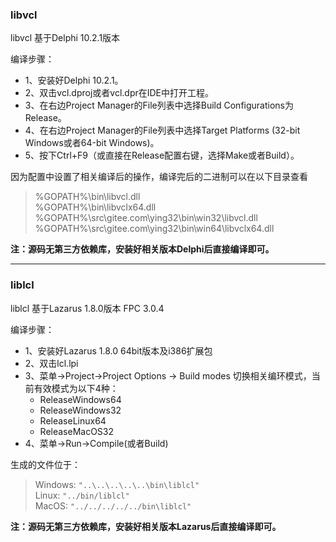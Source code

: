 ### libvcl

libvcl 基于Delphi 10.2.1版本


编译步骤：  


* 1、安装好Delphi 10.2.1。  
* 2、双击vcl.dproj或者vcl.dpr在IDE中打开工程。  
* 3、在右边Project Manager的File列表中选择Build Configurations为Release。
* 4、在右边Project Manager的File列表中选择Target Platforms (32-bit Windows或者64-bit Windows)。  
* 5、按下Ctrl+F9（或直接在Release配置右键，选择Make或者Build）。  

因为配置中设置了相关编译后的操作，编译完后的二进制可以在以下目录查看  

> %GOPATH%\bin\libvcl.dll  
> %GOPATH%\bin\libvclx64.dll    
> %GOPATH%\src\gitee.com\ying32\bin\win32\libvcl.dll  
> %GOPATH%\src\gitee.com\ying32\bin\win64\libvclx64.dll    


**注：源码无第三方依赖库，安装好相关版本Delphi后直接编译即可。**


----

### liblcl 

liblcl 基于Lazarus 1.8.0版本 FPC 3.0.4


编译步骤：  

* 1、安装好Lazarus 1.8.0 64bit版本及i386扩展包   
* 2、双击lcl.lpi  
* 3、菜单->Project->Project Options -> Build modes 切换相关编环模式，当前有效模式为以下4种：   
  * ReleaseWindows64  
  * ReleaseWindows32  
  * ReleaseLinux64  
  * ReleaseMacOS32  
* 4、菜单->Run->Compile(或者Build)

生成的文件位于：  

> Windows: `"..\..\..\..\..\bin\liblcl"`     
> Linux: `"../bin/liblcl"`  
> MacOS: `"../../../../../bin\liblcl"`

**注：源码无第三方依赖库，安装好相关版本Lazarus后直接编译即可。**